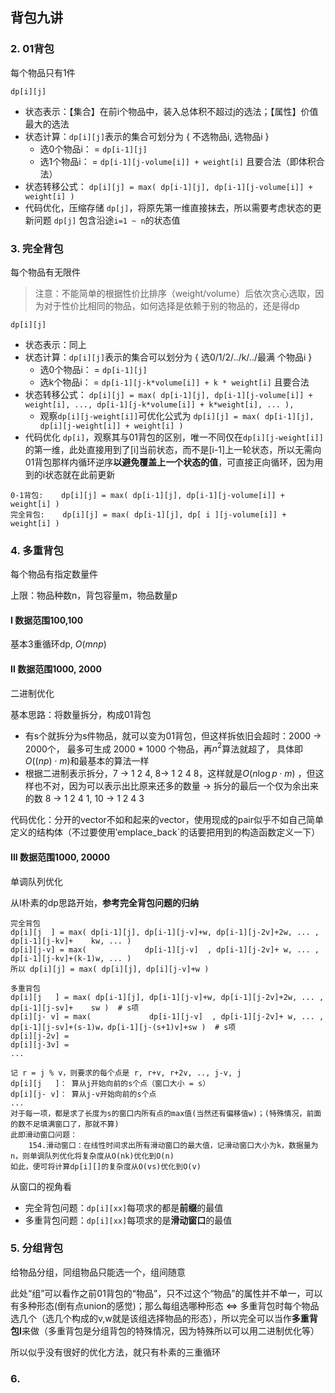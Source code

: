 ## 背包九讲

### 2. 01背包
每个物品只有1件

`dp[i][j]`
- 状态表示：【集合】在前i个物品中，装入总体积不超过j的选法；【属性】价值最大的选法
- 状态计算：`dp[i][j]`表示的集合可划分为 { 不选物品i, 选物品i }
    + 选0个物品i： = `dp[i-1][j]`
    + 选1个物品i： = `dp[i-1][j-volume[i]] + weight[i]` 且要合法（即体积合法）
- 状态转移公式： `dp[i][j] = max( dp[i-1][j], dp[i-1][j-volume[i]] + weight[i] )` 
- 代码优化，压缩存储 `dp[j]`，将原先第一维直接抹去，所以需要考虑状态的更新问题 `dp[j]` 包含沿途`i=1 ~ n`的状态值

### 3. 完全背包
每个物品有无限件

> 注意：不能简单的根据性价比排序（weight/volume）后依次贪心选取，因为对于性价比相同的物品，如何选择是依赖于别的物品的，还是得dp

`dp[i][j]`
+ 状态表示：同上
+ 状态计算：`dp[i][j]`表示的集合可以划分为 { 选0/1/2/../k/../最满 个物品i }
    - 选0个物品i： = `dp[i-1][j]`
    - 选k个物品i： = `dp[i-1][j-k*volume[i]] + k * weight[i]` 且要合法
+ 状态转移公式： `dp[i][j] = max( dp[i-1][j], dp[i-1][j-volume[i]] + weight[i], ..., dp[i-1][j-k*volume[i]] + k*weight[i], ... ), `
    - 观察`dp[i][j-weight[i]]`可优化公式为 `dp[i][j] = max( dp[i-1][j], dp[i][j-weight[i]] + weight[i] )`
+ 代码优化 `dp[i]`，观察其与01背包的区别，唯一不同仅在`dp[i][j-weight[i]]`的第一维，此处直接用到了[i]当前状态，而不是[i-1]上一轮状态，所以无需向01背包那样内循环逆序**以避免覆盖上一个状态的值**，可直接正向循环，因为用到的i状态就在此前更新

```
0-1背包:    dp[i][j] = max( dp[i-1][j], dp[i-1][j-volume[i]] + weight[i] )
完全背包:    dp[i][j] = max( dp[i-1][j], dp[ i ][j-volume[i]] + weight[i] )
```

### 4. 多重背包
每个物品有指定数量件

上限：物品种数n，背包容量m，物品数量p

#### I 数据范围100,100
基本3重循环dp, $O(mnp)$


#### II 数据范围1000, 2000
二进制优化

基本思路：将数量拆分，构成01背包
- 有s个就拆分为s件物品，就可以变为01背包，但这样拆依旧会超时：2000 -> 2000个， 最多可生成 2000 * 1000 个物品，再$n^2$算法就超了， 具体即 $O((np)\cdot m)$和最基本的算法一样
- 根据二进制表示拆分，7 -> 1 2 4, 8-> 1 2 4 8，这样就是$O(n \log p \cdot m)$ ，但这样也不对，因为可以表示出比原来还多的数量 $\to$ 拆分的最后一个仅为余出来的数 8 -> 1 2 4 1, 10 -> 1 2 4 3

代码优化：分开的vector不如和起来的vector，使用现成的pair似乎不如自己简单定义的结构体（不过要使用‵emplace_back`的话要把用到的构造函数定义一下）

#### III 数据范围1000, 20000
单调队列优化

从I朴素的dp思路开始，**参考完全背包问题的归纳** 
```
完全背包
dp[i][j  ] = max( dp[i-1][j], dp[i-1][j-v]+w, dp[i-1][j-2v]+2w, ... , dp[i-1][j-kv]+    kw, ... )
dp[i][j-v] = max(             dp[i-1][j-v]  , dp[i-1][j-2v]+ w, ... , dp[i-1][j-kv]+(k-1)w, ... )
所以 dp[i][j] = max( dp[i][j], dp[i][j-v]+w )

多重背包
dp[i][j   ] = max( dp[i-1][j], dp[i-1][j-v]+w, dp[i-1][j-2v]+2w, ... , dp[i-1][j-sv]+    sw )  # s项
dp[i][j- v] = max(             dp[i-1][j-v]  , dp[i-1][j-2v]+ w, ... , dp[i-1][j-sv]+(s-1)w，dp[i-1][j-(s+1)v]+sw )  # s项
dp[i][j-2v] =
dp[i][j-3v] = 
...

记 r = j % v，则要求的每个点是 r, r+v, r+2v, .., j-v, j
dp[i][j   ]： 算从j开始向前的s个点（窗口大小 = s）
dp[i][j- v]： 算从j-v开始向前的s个点
...
对于每一项，都是求了长度为s的窗口内所有点的max值(当然还有偏移值w)；(特殊情况，前面的数不足填满窗口了，那就不算)
此即滑动窗口问题：
    154.滑动窗口：在线性时间求出所有滑动窗口的最大值，记滑动窗口大小为k，数据量为n，则单调队列优化将复杂度从O(nk)优化到O(n)
如此，便可将计算dp[i][]的复杂度从O(vs)优化到O(v)

```
从窗口的视角看
- 完全背包问题：`dp[i][xx]`每项求的都是**前缀**的最值
- 多重背包问题：`dp[i][xx]`每项求的是**滑动窗口**的最值


### 5. 分组背包
给物品分组，同组物品只能选一个，组间随意

此处“组”可以看作之前01背包的“物品”，只不过这个“物品”的属性并不单一，可以有多种形态(倒有点union的感觉)；那么每组选哪种形态 $\iff$ 多重背包时每个物品选几个（选几个构成的v,w就是该组选择物品的形态），所以完全可以当作**多重背包I**来做（多重背包是分组背包的特殊情况，因为特殊所以可以用二进制优化等）

所以似乎没有很好的优化方法，就只有朴素的三重循环

### 6.